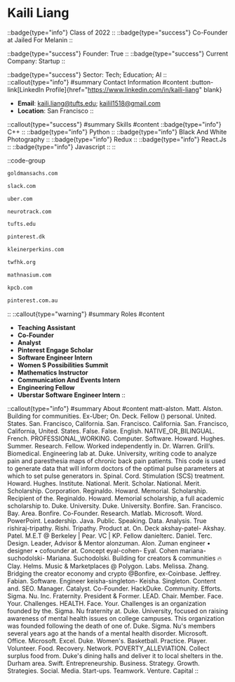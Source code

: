 # Kaili Liang
::badge{type="info"}
Class of 2022
::
::badge{type="success"}
Co-Founder at Jailed For Melanin
::

::badge{type="success"}
Founder: True
::
::badge{type="success"}
Current Company: Startup
::

::badge{type="success"}
Sector: Tech; Education; AI
::
::callout{type="info"}
#summary
Contact Information
#content
:button-link[LinkedIn Profile]{href="https://www.linkedin.com/in/kaili-liang" blank}
- **Email**: kaili.liang@tufts.edu; kailil1518@gmail.com
- **Location**: San Francisco
::

::callout{type="success"}
#summary
Skills
#content
::badge{type="info"}
C++
::
::badge{type="info"}
Python
::
::badge{type="info"}
Black And White Photography
::
::badge{type="info"}
Redux
::
::badge{type="info"}
React.Js
::
::badge{type="info"}
Javascript
::
::

::code-group
```bash [Goldman Sachs]
goldmansachs.com
```
```bash [Slack]
slack.com
```
```bash [Uber]
uber.com
```
```bash [Neurotrack]
neurotrack.com
```
```bash [Tufts University]
tufts.edu
```
```bash [William Megelich]
pinterest.dk
```
```bash [KPCB]
kleinerperkins.com
```
```bash [The Women's Foundation 婦女基金會]
twfhk.org
```
```bash [Mathnasium]
mathnasium.com
```
```bash [Kleiner Perkins Caufield & Byers]
kpcb.com
```
```bash [Pinterest]
pinterest.com.au
```
::
::callout{type="warning"}
#summary
Roles
#content
- **Teaching Assistant**
- **Co-Founder**
- **Analyst**
- **Pinterest Engage Scholar**
- **Software Engineer Intern**
- **Women S Possibilities Summit**
- **Mathematics Instructor**
- **Communication And Events Intern**
- **Engineering Fellow**
- **Uberstar Software Engineer Intern**
::

::callout{type="info"}
#summary
About
#content
matt-alston. Matt. Alston. Building for communities. Ex-Uber; On. Deck. Fellow () personal. United. States. San. Francisco, California. San. Francisco. California. San. Francisco, California, United. States. False. False. English. NATIVE_OR_BILINGUAL. French. PROFESSIONAL_WORKING. Computer. Software. Howard. Hughes. Summer. Research. Fellow. Worked independently in. Dr. Warren. Grill’s. Biomedical. Engineering lab at. Duke. University, writing code to analyze pain and paresthesia maps of chronic back pain patients. This code is used to generate data that will inform doctors of the optimal pulse parameters at which to set pulse generators in. Spinal. Cord. Stimulation (SCS) treatment. Howard. Hughes. Institute. National. Merit. Scholar. National. Merit. Scholarship. Corporation. Reginaldo. Howard. Memorial. Scholarship. Recipient of the. Reginaldo. Howard. Memorial scholarship, a full academic scholarship to. Duke. University. Duke. University. Bonfire. San. Francisco. Bay. Area. Bonfire. Co-Founder. Research. Matlab. Microsoft. Word. PowerPoint. Leadership. Java. Public. Speaking. Data. Analysis. True rishiraj-tripathy. Rishi. Tripathy. Product at. On. Deck akshay-patel- Akshay. Patel. M.E.T @ Berkeley | Pear. VC | KP. Fellow danielterc. Daniel. Terc. Design. Leader, Advisor & Mentor alonzuman. Alon. Zuman engineer • designer • cofounder at. Concept eyal-cohen- Eyal. Cohen mariana-suchodolski- Mariana. Suchodolski. Building for creators & communities 🔥 Clay. Helms. Music & Marketplaces @ Polygon. Labs. Melissa. Zhang. Bridging the creator economy and crypto @Bonfire, ex-Coinbase. Jeffrey. Fabian. Software. Engineer keisha-singleton- Keisha. Singleton. Content and. SEO. Manager. Catalyst. Co-Founder. HackDuke. Community. Efforts. Sigma. Nu. Inc. Fraternity. President & Former. LEAD. Chair. Member. Face. Your. Challenges. HEALTH. Face. Your. Challenges is an organization founded by the. Sigma. Nu fraternity at. Duke. University, focused on raising awareness of mental health issues on college campuses. This organization was founded following the death of one of. Duke. Sigma. Nu's members several years ago at the hands of a mental health disorder. Microsoft. Office. Microsoft. Excel. Duke. Women's. Basketball. Practice. Player. Volunteer. Food. Recovery. Network. POVERTY_ALLEVIATION. Collect surplus food from. Duke's dining halls and deliver it to local shelters in the. Durham area. Swift. Entrepreneurship. Business. Strategy. Growth. Strategies. Social. Media. Start-ups. Teamwork. Venture. Capital
::
